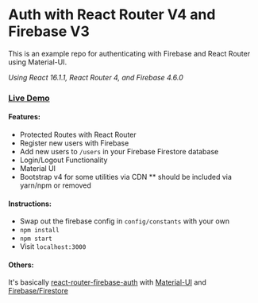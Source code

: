 # Auth with React Router V4 and Firebase V3
This is an example repo for authenticating with Firebase and React Router using Material-UI.

*Using React 16.1.1, React Router 4, and Firebase 4.6.0*

### [Live Demo](https://guilherme6191.github.io/react-router-firebase-auth-material-ui/#/)

#### Features:
* Protected Routes with React Router
* Register new users with Firebase
* Add new users to ```/users``` in your Firebase Firestore database
* Login/Logout Functionality
* Material UI
* Bootstrap v4 for some utilities via CDN ** should be included via yarn/npm or removed

#### Instructions:
* Swap out the firebase config in ```config/constants``` with your own
* ```npm install```
* ```npm start```
* Visit ```localhost:3000```

#### Others:
It's basically [react-router-firebase-auth](https://github.com/tylermcginnis/react-router-firebase-auth) with [Material-UI](https://github.com/callemall/material-ui) and [Firebase/Firestore](https://firebase.google.com/products/firestore/)
